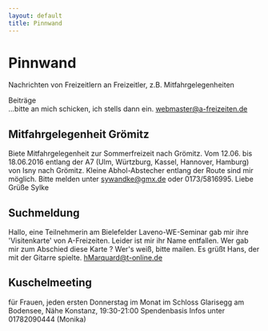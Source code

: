 ```yaml
---
layout: default
title: Pinnwand
---
```

# Pinnwand

Nachrichten von Freizeitlern an Freizeitler, z.B.
Mitfahrgelegenheiten

Beiträge<br>
...bitte an mich schicken, ich stells dann ein.
<webmaster@a-freizeiten.de>

## Mitfahrgelegenheit Grömitz

Biete Mitfahrgelegenheit zur Sommerfreizeit nach Grömitz.
Vom 12.06. bis 18.06.2016 entlang der A7 (Ulm, Würtzburg, Kassel, Hannover, Hamburg) von Isny nach Grömitz.
Kleine Abhol-Abstecher entlang der Route sind mir möglich.
Bitte melden unter sywandke@gmx.de oder 0173/5816995.
Liebe Grüße Sylke

## Suchmeldung

Hallo, eine Teilnehmerin am Bielefelder Laveno-WE-Seminar gab mir ihre
'Visitenkarte' von A-Freizeiten. Leider ist mir ihr Name entfallen. Wer
gab mir zum Abschied diese Karte ? Wer's weiß, bitte mailen. Es grüßt Hans,
der mit der Gitarre spielte. <hMarquard@t-online.de>


## Kuschelmeeting

für Frauen, jeden ersten Donnerstag im Monat im Schloss Glarisegg am Bodensee,
Nähe Konstanz, 19:30-21:00 Spendenbasis Infos unter 01782090444 (Monika)
